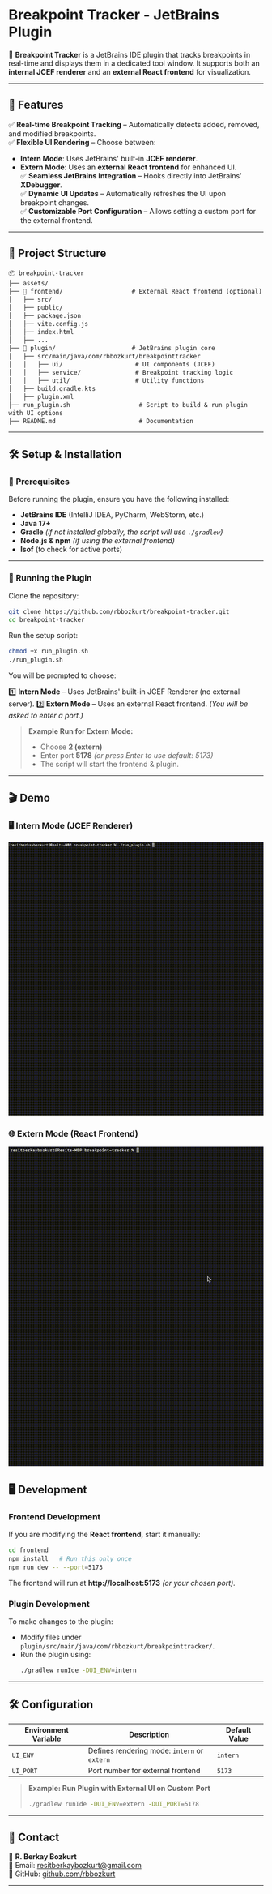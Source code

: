 # **Breakpoint Tracker - JetBrains Plugin**

🚀 **Breakpoint Tracker** is a JetBrains IDE plugin that tracks breakpoints in real-time and displays them in a dedicated tool window. It supports both an **internal JCEF renderer** and an **external React frontend** for visualization.

---

## **📌 Features**

✅ **Real-time Breakpoint Tracking** – Automatically detects added, removed, and modified breakpoints.  
✅ **Flexible UI Rendering** – Choose between:
- **Intern Mode**: Uses JetBrains' built-in **JCEF renderer**.
- **Extern Mode**: Uses an **external React frontend** for enhanced UI.  
  ✅ **Seamless JetBrains Integration** – Hooks directly into JetBrains’ **XDebugger**.  
  ✅ **Dynamic UI Updates** – Automatically refreshes the UI upon breakpoint changes.  
  ✅ **Customizable Port Configuration** – Allows setting a custom port for the external frontend.

---

## **📂 Project Structure**

```
📦 breakpoint-tracker
├── assets/
├── 📂 frontend/                   # External React frontend (optional)
│   ├── src/
│   ├── public/
│   ├── package.json
│   ├── vite.config.js
│   ├── index.html
│   ├── ...
├── 📂 plugin/                     # JetBrains plugin core
│   ├── src/main/java/com/rbbozkurt/breakpointtracker
│   │   ├── ui/                    # UI components (JCEF)
│   │   ├── service/               # Breakpoint tracking logic
│   │   ├── util/                  # Utility functions
│   ├── build.gradle.kts
│   ├── plugin.xml
├── run_plugin.sh                   # Script to build & run plugin with UI options
├── README.md                       # Documentation
```

---

## **🛠️ Setup & Installation**

### **🔴 Prerequisites**

Before running the plugin, ensure you have the following installed:
- **JetBrains IDE** (IntelliJ IDEA, PyCharm, WebStorm, etc.)
- **Java 17+**
- **Gradle** *(if not installed globally, the script will use `./gradlew`)*
- **Node.js & npm** *(if using the external frontend)*
- **lsof** (to check for active ports)

---

### **🚀 Running the Plugin**

Clone the repository:
```bash
git clone https://github.com/rbbozkurt/breakpoint-tracker.git
cd breakpoint-tracker
```

Run the setup script:
```bash
chmod +x run_plugin.sh
./run_plugin.sh
```

You will be prompted to choose:

1️⃣ **Intern Mode** – Uses JetBrains' built-in JCEF Renderer (no external server).
2️⃣ **Extern Mode** – Uses an external React frontend. *(You will be asked to enter a port.)*

> **Example Run for Extern Mode:**
> - Choose **2 (extern)**
> - Enter port **5178** *(or press Enter to use default: 5173)*
> - The script will start the frontend & plugin.

---

## 🎬 Demo
###  🖥️ Intern Mode (JCEF Renderer)  
  ![Intern Mode](assets/intern_demo.gif)


###  🌐 Extern Mode (React Frontend)  
  ![Extern Mode](assets/extern_demo.gif)
###

## **🖥️ Development**

### **Frontend Development**
If you are modifying the **React frontend**, start it manually:
```bash
cd frontend
npm install   # Run this only once
npm run dev -- --port=5173
```
The frontend will run at **http://localhost:5173** *(or your chosen port).*

### **Plugin Development**
To make changes to the plugin:
- Modify files under `plugin/src/main/java/com/rbbozkurt/breakpointtracker/`.
- Run the plugin using:
  ```bash
  ./gradlew runIde -DUI_ENV=intern
  ```

---

## **🛠️ Configuration**

| Environment Variable  | Description                                  | Default Value  |
|----------------------|----------------------------------------------|---------------|
| `UI_ENV`            | Defines rendering mode: `intern` or `extern` | `intern`      |
| `UI_PORT`           | Port number for external frontend            | `5173`        |

> **Example: Run Plugin with External UI on Custom Port**
> ```bash
> ./gradlew runIde -DUI_ENV=extern -DUI_PORT=5178
> ```

---

## **📧 Contact**

👤 **R. Berkay Bozkurt**  
📧 Email: resitberkaybozkurt@gmail.com  
📂 GitHub: [github.com/rbbozkurt](https://github.com/rbbozkurt)

---

